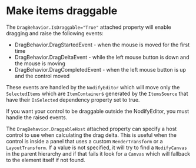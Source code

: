 # Make items draggable

The ```DragBehavior.IsDraggable="True"``` attached property will enable dragging and raise the following events:
* DragBehavior.DragStartedEvent - when the mouse is moved for the first time
* DragBehavior.DragDeltaEvent - while the left mouse button is down and the mouse is moving
* DragBehavior.DragCompletedEvent - when the left mouse button is up and the control moved

These events are handled by the ```NodifyEditor``` which will move only the ```SelectedItems``` which are ```ItemContainer```s generated by the ```ItemsSource``` that have their ```IsSelected``` dependency property set to true.

If you want your control to be draggable outside the NodifyEditor, you must handle the raised events.

The ```DragBehavior.DraggableHost``` attached property can specify a host control to use when calculating the drag delta. This is useful when the control is inside a panel that uses a custom ```RenderTransform``` or a ```LayoutTransform```.
If a value is not specified, it will try to find a ```NodifyCanvas``` in the parent hierarchy and if that fails it look for a ```Canvas``` which will fallback to the element itself if not found.